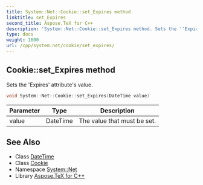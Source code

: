```yaml
---
title: System::Net::Cookie::set_Expires method
linktitle: set_Expires
second_title: Aspose.TeX for C++
description: 'System::Net::Cookie::set_Expires method. Sets the ''Expires'' attribute''s value in C++.'
type: docs
weight: 1600
url: /cpp/system.net/cookie/set_expires/
---
```

## Cookie::set_Expires method


Sets the 'Expires' attribute's value.

```cpp
void System::Net::Cookie::set_Expires(DateTime value)
```


| Parameter | Type | Description |
| --- | --- | --- |
| value | DateTime | The value that must be set. |

## See Also

* Class [DateTime](../../../system/datetime/)
* Class [Cookie](../)
* Namespace [System::Net](../../)
* Library [Aspose.TeX for C++](../../../)
